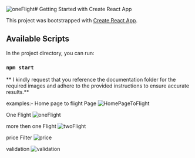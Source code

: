 ![oneFlight](https://github.com/LeminGhori/aertrip/assets/113108356/0036767e-01de-45e8-9072-9e156e0134f1)# Getting Started with Create React App

This project was bootstrapped with [Create React App](https://github.com/facebook/create-react-app).

## Available Scripts

In the project directory, you can run:

### `npm start`

** I kindly request that you reference the documentation folder for the required images and adhere to the provided instructions to ensure accurate results.**

examples:- 
Home page to flight Page
![HomePageToFlight](https://github.com/LeminGhori/aertrip/assets/113108356/3afd529e-0c23-4d99-8fba-908dc0733d83)

One Flight
![oneFlight](https://github.com/LeminGhori/aertrip/assets/113108356/eafdf70f-9c3f-42af-809f-46f4701f8f58)

more then one Flight
![twoFlight](https://github.com/LeminGhori/aertrip/assets/113108356/8eef5fd0-eca1-40ac-96c2-7283808924dd)

price Filter 
![price](https://github.com/LeminGhori/aertrip/assets/113108356/6509efe0-6ee7-4c4c-b529-ee19f0fd63ce)

validation 
![validation](https://github.com/LeminGhori/aertrip/assets/113108356/48fd5042-a0ce-401b-b34c-0d70c5048fb2)

